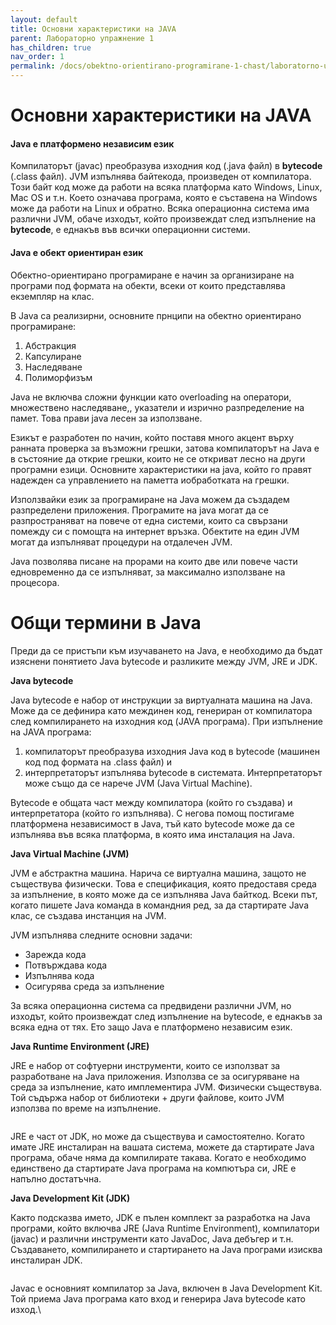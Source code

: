 ```yaml
---
layout: default
title: Основни характеристики на JAVA
parent: Лабораторно упражнение 1
has_children: true
nav_order: 1
permalink: /docs/obektno-orientirano-programirane-1-chast/laboratorno-uprazhnenie-1/osnovi-naprogramiraneto-s-java-za-nachinaeshi
---
```


# Основни характеристики на JAVA

#### Java е платформено независим език

Компилаторът (javac) преобразува изходния код (.java файл) в  **bytecode** (.class файл). JVM изпълнява байтекода, произведен от компилатора. Този байт код може да работи на всяка платформа като Windows, Linux, Mac OS и т.н. Което означава програма, която е съставена на Windows може да работи на Linux и обратно. Всяка операционна система има различни JVM, обаче изходът, който произвеждат след изпълнение на **bytecode**, е еднакъв във всички операционни системи.

#### Java е обект ориентиран език 

Обектно-ориентирано програмиране е начин за организиране на програми под формата на обекти, всеки от които представлява екземпляр на клас.

В Java са реализирни, основните прнципи на обектно ориентирано програмиране:

1. Абстракция
2. Капсулиране
3. Наследяване
4. Полиморфизъм

Java не включва сложни функции като overloading на оператори, множествено наследяване,, указатели и изрично разпределение на памет. Това прави java лесен за използване.

Езикът е разработен по начин, който поставя много акцент върху ранната проверка за възможни грешки, затова компилаторът на Java е в състояние да открие грешки, които не се откриват лесно на други програмни езици. Основните характеристики на java, който го правят надежден са управлението на паметта иобработката на грешки.

Използвайки език за програмиране на Java можем да създадем разпределени приложения. Програмите на java могат да се разпространяват на повече от една системи, които са свързани помежду си с помощта на интернет връзка. Обектите на един JVM могат да изпълняват процедури на отдалечен JVM.

Java позволява писане на прорами на които две или повече части едновременно да се изпълняват, за максимално използване на процесора.

# Oбщи термини в Java

Преди да се пристъпи към изучаването на Java, е необходимо да бъдат изяснени понятието Java bytecode и разликите между JVM, JRE и JDK.

**Java bytecode**

Java bytecode е набор от инструкции за виртуалната машина на Java. Може да се дефинира като междинен код, генериран от компилатора след компилирането на изходния код (JAVA програма). При изпълнение на JAVA програма:

1. компилаторът преобразува изходния Java код в bytecode (машинен код под формата на .class файл) и
2. интерпретаторът изпълнява bytecode в системата. Интерпретаторът може също да се нарече JVM (Java Virtual Machine).

Bytecode е общата част между компилатора (който го създава) и интерпретатора (който го изпълнява). С негова помощ постигаме платформена независимост в Java, тъй като bytecode може да се изпълнява във всяка платформа, в която има инсталация на Java.

**Java Virtual Machine (JVM)**

JVM е абстрактна машина. Нарича се виртуална машина, защото не съществува физически. Това е спецификация, която предоставя среда за изпълнение, в която може да се изпълнява Java байткод. Всеки път, когато пишете Java команда в командния ред, за да стартирате Java клас, се създава инстанция на JVM.

JVM изпълнява следните основни задачи:

* Зарежда кода
* Потвърждава кода
* Изпълнява кода
* Осигурява среда за изпълнение

За всяка операционна система са предвидени различни JVM, но изходът, който произвеждат след изпълнение на bytecode, е еднакъв за всяка една от тях. Ето защо Java e платформено независим език.

**Java Runtime Environment (JRE)**

JRE е набор от софтуерни инструменти, които се използват за разработване на Java приложения. Използва се за осигуряване на среда за изпълнение, като имплементира JVM. Физически съществува. Той съдържа набор от библиотеки + други файлове, които JVM използва по време на изпълнение.

<figure><img src="https://static.javatpoint.com/images/jre2.png" alt=""><figcaption></figcaption></figure>

JRE е част от JDK, но може да съществува и самостоятелно. Когато имате JRE инсталиран на вашата система, можете да стартирате Java програма, обаче няма да компилирате такава. Когато е необходимо единствено да стартирате Java програма на компютъра си, JRE е напълно достатъчна.

**Java Development Kit (JDK)**

Както подсказва името, JDK е пълен комплект за разработка на Java програми, който включва JRE (Java Runtime Environment), компилатори (javac) и различни инструменти като JavaDoc, Java дебъгер и т.н. Създаването, компилирането и стартирането на Java програми изисква инсталиран JDK.

<figure><img src="https://static.javatpoint.com/images/jdk2.png" alt=""><figcaption></figcaption></figure>

Javac е основният компилатор за Java, включен в Java Development Kit. Той приема Java програма като вход и генерира Java bytecode като изход.\